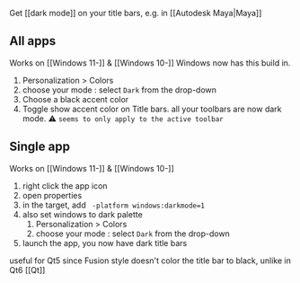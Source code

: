Get [[dark mode]] on your title bars, e.g. in [[Autodesk Maya|Maya]]
## All apps
Works on [[Windows 11-]] & [[Windows 10-]]
Windows now has this build in.
1. Personalization > Colors 
2. choose your mode : select `Dark` from the drop-down 
3. Choose a black accent color 
4. Toggle show accent color on Title bars.
all your toolbars are now dark mode. ⚠️ `seems to only apply to the active toolbar`
## Single app
Works on [[Windows 11-]] & [[Windows 10-]]
1. right click the app icon 
2. open properties 
3. in the target, add ` -platform windows:darkmode=1`
4. also set windows to dark palette
	1. Personalization > Colors 
	2. choose your mode : select `Dark` from the drop-down 
5. launch the app, you now have dark title bars

useful for Qt5 since Fusion style doesn't color the title bar to black, unlike in Qt6
[[Qt]]